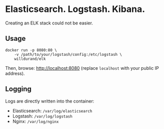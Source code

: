Elasticsearch. Logstash. Kibana.
================================

Creating an ELK stack could not be easier.

Usage
-----

```
docker run -p 8080:80 \
    -v /path/to/your/logstash/config:/etc/logstash \
    willdurand/elk
```

Then, browse: [http://localhost:8080](http://localhost:8080) (replace
`localhost` with your public IP address).


Logging
-------

Logs are directly written into the container:

* Elasticsearch: `/var/log/elasticsearch`
* Logstash: `/var/log/logstash`
* Nginx: `/var/log/nginx`
